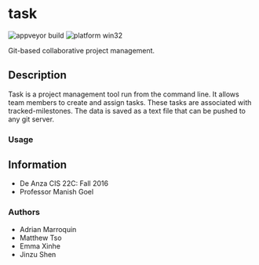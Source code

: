 # task 
![appveyor build](https://ci.appveyor.com/api/projects/status/rtl31pwna7xxcypb?svg=true) ![platform win32](https://img.shields.io/badge/platform-win32-blue.svg)

Git-based collaborative project management.

## Description

Task is a project management tool run from the command line. 
It allows team members to create and assign tasks. These
tasks are associated with tracked-milestones. The data is
saved as a text file that can be pushed to any git server.

### Usage

## Information

- De Anza CIS 22C: Fall 2016
- Professor Manish Goel

### Authors

- Adrian Marroquin
- Matthew Tso
- Emma Xinhe
- Jinzu Shen
